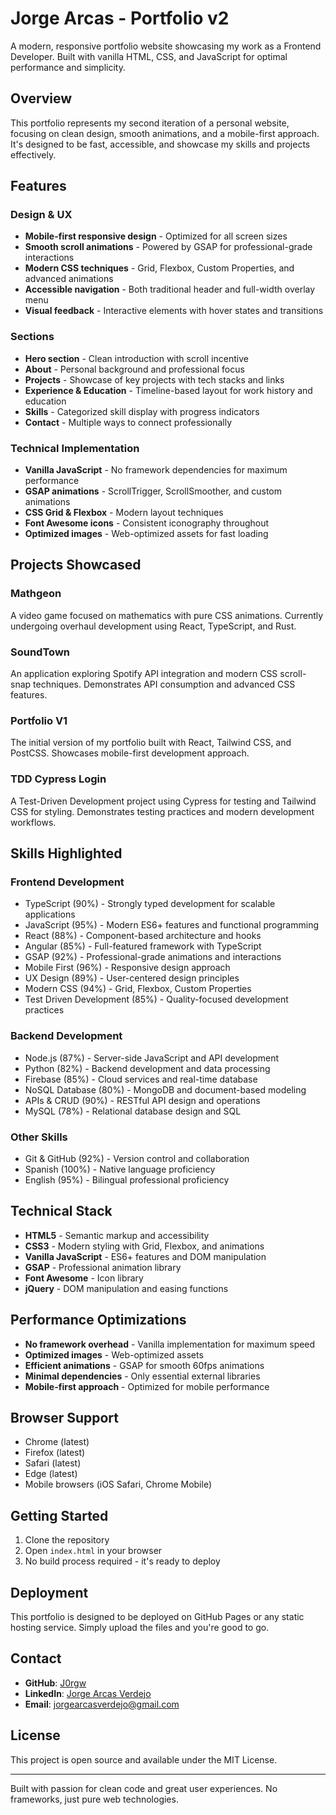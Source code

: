 # Jorge Arcas - Portfolio v2

A modern, responsive portfolio website showcasing my work as a Frontend Developer. Built with vanilla HTML, CSS, and JavaScript for optimal performance and simplicity.

## Overview

This portfolio represents my second iteration of a personal website, focusing on clean design, smooth animations, and a mobile-first approach. It's designed to be fast, accessible, and showcase my skills and projects effectively.

## Features

### Design & UX
- **Mobile-first responsive design** - Optimized for all screen sizes
- **Smooth scroll animations** - Powered by GSAP for professional-grade interactions
- **Modern CSS techniques** - Grid, Flexbox, Custom Properties, and advanced animations
- **Accessible navigation** - Both traditional header and full-width overlay menu
- **Visual feedback** - Interactive elements with hover states and transitions

### Sections
- **Hero section** - Clean introduction with scroll incentive
- **About** - Personal background and professional focus
- **Projects** - Showcase of key projects with tech stacks and links
- **Experience & Education** - Timeline-based layout for work history and education
- **Skills** - Categorized skill display with progress indicators
- **Contact** - Multiple ways to connect professionally

### Technical Implementation
- **Vanilla JavaScript** - No framework dependencies for maximum performance
- **GSAP animations** - ScrollTrigger, ScrollSmoother, and custom animations
- **CSS Grid & Flexbox** - Modern layout techniques
- **Font Awesome icons** - Consistent iconography throughout
- **Optimized images** - Web-optimized assets for fast loading

## Projects Showcased

### Mathgeon
A video game focused on mathematics with pure CSS animations. Currently undergoing overhaul development using React, TypeScript, and Rust.

### SoundTown
An application exploring Spotify API integration and modern CSS scroll-snap techniques. Demonstrates API consumption and advanced CSS features.

### Portfolio V1
The initial version of my portfolio built with React, Tailwind CSS, and PostCSS. Showcases mobile-first development approach.

### TDD Cypress Login
A Test-Driven Development project using Cypress for testing and Tailwind CSS for styling. Demonstrates testing practices and modern development workflows.

## Skills Highlighted

### Frontend Development
- TypeScript (90%) - Strongly typed development for scalable applications
- JavaScript (95%) - Modern ES6+ features and functional programming
- React (88%) - Component-based architecture and hooks
- Angular (85%) - Full-featured framework with TypeScript
- GSAP (92%) - Professional-grade animations and interactions
- Mobile First (96%) - Responsive design approach
- UX Design (89%) - User-centered design principles
- Modern CSS (94%) - Grid, Flexbox, Custom Properties
- Test Driven Development (85%) - Quality-focused development practices

### Backend Development
- Node.js (87%) - Server-side JavaScript and API development
- Python (82%) - Backend development and data processing
- Firebase (85%) - Cloud services and real-time database
- NoSQL Database (80%) - MongoDB and document-based modeling
- APIs & CRUD (90%) - RESTful API design and operations
- MySQL (78%) - Relational database design and SQL

### Other Skills
- Git & GitHub (92%) - Version control and collaboration
- Spanish (100%) - Native language proficiency
- English (95%) - Bilingual professional proficiency

## Technical Stack

- **HTML5** - Semantic markup and accessibility
- **CSS3** - Modern styling with Grid, Flexbox, and animations
- **Vanilla JavaScript** - ES6+ features and DOM manipulation
- **GSAP** - Professional animation library
- **Font Awesome** - Icon library
- **jQuery** - DOM manipulation and easing functions

## Performance Optimizations

- **No framework overhead** - Vanilla implementation for maximum speed
- **Optimized images** - Web-optimized assets
- **Efficient animations** - GSAP for smooth 60fps animations
- **Minimal dependencies** - Only essential external libraries
- **Mobile-first approach** - Optimized for mobile performance

## Browser Support

- Chrome (latest)
- Firefox (latest)
- Safari (latest)
- Edge (latest)
- Mobile browsers (iOS Safari, Chrome Mobile)

## Getting Started

1. Clone the repository
2. Open `index.html` in your browser
3. No build process required - it's ready to deploy

## Deployment

This portfolio is designed to be deployed on GitHub Pages or any static hosting service. Simply upload the files and you're good to go.

## Contact

- **GitHub**: [J0rgw](https://github.com/J0rgw)
- **LinkedIn**: [Jorge Arcas Verdejo](https://www.linkedin.com/in/jorge-arcas-verdejo-18ba29255/)
- **Email**: jorgearcasverdejo@gmail.com

## License

This project is open source and available under the MIT License.

---

Built with passion for clean code and great user experiences. No frameworks, just pure web technologies. 